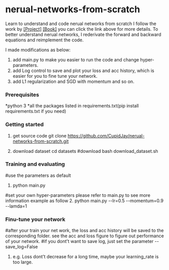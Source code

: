 # nerual-networks-from-scratch
Learn to understand and code nerual networks from scratch
I follow the work by [[Project]](http://neuralnetworksanddeeplearning.com/) 
[[Book]](https://github.com/mnielsen/neural-networks-and-deep-learning)
you can click the link above for more details.
To better understand nerual networks, I rederivate the forward and backward equations and reimplement the code.

I made modifications as below:
1. add main.py to make you easier to run the code and change hyper-parameters.
2. add Log control to save and plot your loss and acc history, which is easier for you to fine tune your network.
3. add L1 regularization and SGD with momentum and so on.

### Prerequisites
*python 3
*all the packages listed in requirements.txt(pip install requirements.txt if you need)

### Getting started
1. get source code
git clone https://github.com/CupidJay/nerual-networks-from-scratch.git

2. download dataset
cd datasets
#download
bash download_dataset.sh

### Training and evaluating
#use the parameters as default
1. python main.py

#set your own hyper-parameters please refer to main.py to see more information
example as follow
2. python main.py --lr=0.5 --momentum=0.9 --lamda=1

### Finu-tune your network
#after your train your net work, the loss and acc history will be saved to the corresponding folder. see the acc and loss figure to figure out performance of your network.
#if you dont't want to save log, just set the parameter --save_log=False
1. e.g. Loss dont't decrease for a long time, maybe your learning_rate is too large.


